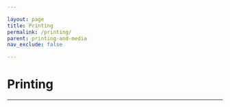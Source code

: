```yaml
---

layout: page  
title: Printing
permalink: /printing/  
parent: printing-and-media
nav_exclude: false

---
```


# Printing

---
